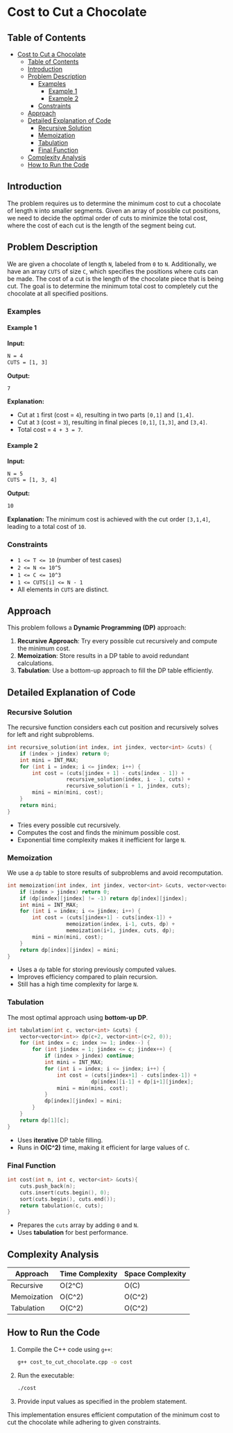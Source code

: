 # Cost to Cut a Chocolate

## Table of Contents

- [Cost to Cut a Chocolate](#cost-to-cut-a-chocolate)
  - [Table of Contents](#table-of-contents)
  - [Introduction](#introduction)
  - [Problem Description](#problem-description)
    - [Examples](#examples)
      - [Example 1](#example-1)
      - [Example 2](#example-2)
    - [Constraints](#constraints)
  - [Approach](#approach)
  - [Detailed Explanation of Code](#detailed-explanation-of-code)
    - [Recursive Solution](#recursive-solution)
    - [Memoization](#memoization)
    - [Tabulation](#tabulation)
    - [Final Function](#final-function)
  - [Complexity Analysis](#complexity-analysis)
  - [How to Run the Code](#how-to-run-the-code)

## Introduction

The problem requires us to determine the minimum cost to cut a chocolate of length `N` into smaller segments. Given an array of possible cut positions, we need to decide the optimal order of cuts to minimize the total cost, where the cost of each cut is the length of the segment being cut.

## Problem Description

We are given a chocolate of length `N`, labeled from `0` to `N`. Additionally, we have an array `CUTS` of size `C`, which specifies the positions where cuts can be made. The cost of a cut is the length of the chocolate piece that is being cut. The goal is to determine the minimum total cost to completely cut the chocolate at all specified positions.

### Examples

#### Example 1

**Input:**

```bash
N = 4
CUTS = [1, 3]
```

**Output:**

```bash
7
```

**Explanation:**

- Cut at `1` first (cost = `4`), resulting in two parts `[0,1]` and `[1,4]`.
- Cut at `3` (cost = `3`), resulting in final pieces `[0,1]`, `[1,3]`, and `[3,4]`.
- Total cost = `4 + 3 = 7`.

#### Example 2

**Input:**

```bash
N = 5
CUTS = [1, 3, 4]
```

**Output:**

```bash
10
```

**Explanation:**
The minimum cost is achieved with the cut order `[3,1,4]`, leading to a total cost of `10`.

### Constraints

- `1 <= T <= 10` (number of test cases)
- `2 <= N <= 10^5`
- `1 <= C <= 10^3`
- `1 <= CUTS[i] <= N - 1`
- All elements in `CUTS` are distinct.

## Approach

This problem follows a **Dynamic Programming (DP)** approach:

1. **Recursive Approach**: Try every possible cut recursively and compute the minimum cost.
2. **Memoization**: Store results in a DP table to avoid redundant calculations.
3. **Tabulation**: Use a bottom-up approach to fill the DP table efficiently.

## Detailed Explanation of Code

### Recursive Solution

The recursive function considers each cut position and recursively solves for left and right subproblems.

```cpp
int recursive_solution(int index, int jindex, vector<int> &cuts) {
    if (index > jindex) return 0;
    int mini = INT_MAX;
    for (int i = index; i <= jindex; i++) {
        int cost = (cuts[jindex + 1] - cuts[index - 1]) +
                   recursive_solution(index, i - 1, cuts) +
                   recursive_solution(i + 1, jindex, cuts);
        mini = min(mini, cost);
    }
    return mini;
}
```

- Tries every possible cut recursively.
- Computes the cost and finds the minimum possible cost.
- Exponential time complexity makes it inefficient for large `N`.

### Memoization

We use a `dp` table to store results of subproblems and avoid recomputation.

```cpp
int memoization(int index, int jindex, vector<int> &cuts, vector<vector<int>> &dp) {
    if (index > jindex) return 0;
    if (dp[index][jindex] != -1) return dp[index][jindex];
    int mini = INT_MAX;
    for (int i = index; i <= jindex; i++) {
        int cost = (cuts[jindex+1] - cuts[index-1]) +
                   memoization(index, i-1, cuts, dp) +
                   memoization(i+1, jindex, cuts, dp);
        mini = min(mini, cost);
    }
    return dp[index][jindex] = mini;
}
```

- Uses a `dp` table for storing previously computed values.
- Improves efficiency compared to plain recursion.
- Still has a high time complexity for large `N`.

### Tabulation

The most optimal approach using **bottom-up DP**.

```cpp
int tabulation(int c, vector<int> &cuts) {
    vector<vector<int>> dp(c+2, vector<int>(c+2, 0));
    for (int index = c; index >= 1; index--) {
        for (int jindex = 1; jindex <= c; jindex++) {
            if (index > jindex) continue;
            int mini = INT_MAX;
            for (int i = index; i <= jindex; i++) {
                int cost = (cuts[jindex+1] - cuts[index-1]) +
                           dp[index][i-1] + dp[i+1][jindex];
                mini = min(mini, cost);
            }
            dp[index][jindex] = mini;
        }
    }
    return dp[1][c];
}
```

- Uses **iterative** DP table filling.
- Runs in **O(C^2)** time, making it efficient for large values of `C`.

### Final Function

```cpp
int cost(int n, int c, vector<int> &cuts){
    cuts.push_back(n);
    cuts.insert(cuts.begin(), 0);
    sort(cuts.begin(), cuts.end());
    return tabulation(c, cuts);
}
```

- Prepares the `cuts` array by adding `0` and `N`.
- Uses **tabulation** for best performance.

## Complexity Analysis

| Approach    | Time Complexity | Space Complexity |
| ----------- | --------------- | ---------------- |
| Recursive   | O(2^C)          | O(C)             |
| Memoization | O(C^2)          | O(C^2)           |
| Tabulation  | O(C^2)          | O(C^2)           |

## How to Run the Code

1. Compile the C++ code using `g++`:

   ```sh
   g++ cost_to_cut_chocolate.cpp -o cost
   ```

2. Run the executable:

   ```sh
   ./cost
   ```

3. Provide input values as specified in the problem statement.

This implementation ensures efficient computation of the minimum cost to cut the chocolate while adhering to given constraints.
